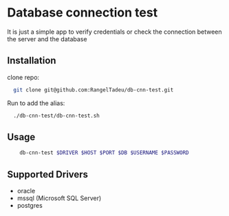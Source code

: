 # Database connection test

It is just a simple app to verify credentials or check the connection between the server and the database

## Installation

clone repo:

```bash
  git clone git@github.com:RangelTadeu/db-cnn-test.git
```

Run to add the alias:

```bash
  ./db-cnn-test/db-cnn-test.sh
```

## Usage

```bash
    db-cnn-test $DRIVER $HOST $PORT $DB $USERNAME $PASSWORD
```

## Supported Drivers

- oracle
- mssql (Microsoft SQL Server)
- postgres
